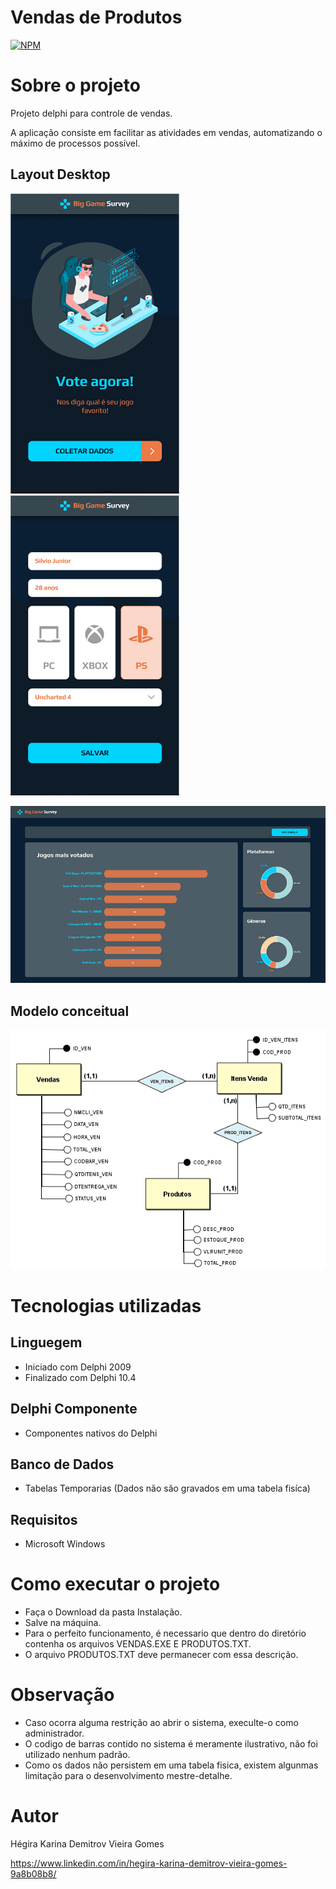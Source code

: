 # Vendas de Produtos 
[![NPM](https://img.shields.io/npm/l/react)](https://github.com/hegirakarina/vendasprodutos/blob/main/LICENSE) 

# Sobre o projeto


Projeto delphi para controle de vendas.

A aplicação consiste em facilitar as atividades em vendas, automatizando o máximo de processos possível.

## Layout Desktop
![Mobile 1](https://github.com/acenelio/assets/raw/main/sds1/mobile1.png) ![Mobile 2](https://github.com/acenelio/assets/raw/main/sds1/mobile2.png)

![Web 2](https://github.com/acenelio/assets/raw/main/sds1/web2.png)

## Modelo conceitual
![Modelo Conceitual](https://github.com/hegirakarina/vendasprodutos/blob/main/ASSETS/modelo_conceitual.png)

# Tecnologias utilizadas
## Linguegem
- Iniciado com Delphi 2009
- Finalizado com Delphi 10.4
## Delphi Componente
- Componentes nativos do Delphi
## Banco de Dados
- Tabelas Temporarias (Dados não são gravados em uma tabela fisíca)
## Requisitos 
- Microsoft Windows

# Como executar o projeto
- Faça o Download da pasta Instalação.
- Salve na máquina.
- Para o perfeito funcionamento, é necessario que dentro do diretório contenha os arquivos VENDAS.EXE E PRODUTOS.TXT.
- O arquivo PRODUTOS.TXT deve permanecer com essa descrição.

# Observação
- Caso ocorra alguma restrição ao abrir o sistema, execulte-o como administrador.
- O codigo de barras contido no sistema é meramente ilustrativo, não foi utilizado nenhum padrão.
- Como os dados não persistem em uma tabela fisica, existem algunmas limitação para o desenvolvimento mestre-detalhe.

# Autor
Hégira Karina Demitrov Vieira Gomes

https://www.linkedin.com/in/hegira-karina-demitrov-vieira-gomes-9a8b08b8/



